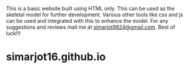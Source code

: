 This is a basic website built using HTML only. This can be used as the skeletal model for further development. Various other tools like css and js can be used and integrated with this to enhance the model. For any suggestions and reviews mail me at simarjot9824@gmail.com. Best of luck!!!
# simarjot16.github.io
